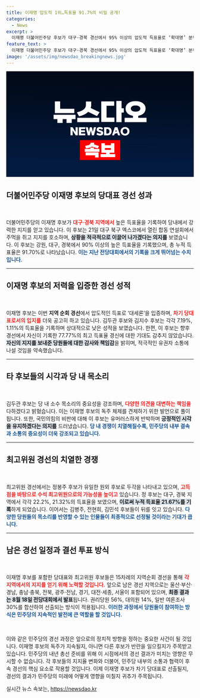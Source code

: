 ```yaml
---
title: 이재명 압도적 1위…득표율 91.7%의 비밀 공개!
categories:
  - News
excerpt: >
  이재명 더불어민주당 후보가 대구·경북 경선에서 95% 이상의 압도적 득표율로 ‘확대명’ 분위기를 확고히 했다. 경선 과정에서 그는 역대 최고 득표율 경신 여부에 주목받고 있으며, 향후 지역 순회 경선에 대한 기대가 커지고 있다.
feature_text: >
  이재명 더불어민주당 후보가 대구·경북 경선에서 95% 이상의 압도적 득표율로 ‘확대명’ 분위기를 확고히 했다. 경선 과정에서 그는 역대 최고 득표율 경신 여부에 주목받고 있으며, 향후 지역 순회 경선에 대한 기대가 커지고 있다.
image: '/assets/img/newsdao_breakingnews.jpg'
---
```


<p><img src="/assets/img/newsdao_breakingnews.jpg" alt="pcversion 속보" /></p>

<h2 data-ke-size="size26">더불어민주당 이재명 후보의 당대표 경선 성과</h2>

<p data-ke-size="size16">&nbsp;</p>

<p>더불어민주당의 이재명 후보가 <b><span style="color: #ee2323;">대구·경북 지역에서</span></b> 높은 득표율을 기록하여 당내에서 강력한 지지를 얻고 있습니다. 이 후보는 21일 대구 북구 엑스코에서 열린 합동 연설회에서 주먹을 쥐고 지지를 호소하며, <b><span style="background-color: #21538527;">상황을 적극적으로 이끌어 나가겠다는 의지를</span></b> 보였습니다. 이 후보는 강원, 대구, 경북에서 90% 이상의 높은 득표율을 기록했으며, 총 누적 득표율은 91.70%로 나타났습니다. <b><span style="color: #1a5490;">이는 지난 전당대회에서의 기록을 크게 뛰어넘는 수치입니다.</span></b></p>

<hr>

<h2 data-ke-size="size26">이재명 후보의 저력을 입증한 경선 성적</h2>

<p data-ke-size="size16">&nbsp;</p>

<p>이재명 후보는 이번 <b>지역 순회 경선</b>에서 압도적인 득표로 ‘대세론’을 입증하며, <b><span style="color: #ee2323;">차기 당대표로서의 입지를</span></b> 더욱 공고히 하고 있습니다. 김두관 후보와 김지수 후보는 각각 7.19%, 1.11%의 득표율을 기록하며 상대적으로 낮은 성적을 보였습니다. 한편, 이 후보는 향후 경선에서 자신이 기록한 77.77%의 최고 득표율 경신에 대한 기대도 감추지 않았습니다. <b><span style="background-color: #21538527;">자신의 지지를 보내준 당원들에 대한 감사와 책임감</span></b>을 밝히며, 적극적인 유권자 소통에 나설 것임을 약속했습니다.</p>

<hr>

<h2 data-ke-size="size26">타 후보들의 시각과 당 내 목소리</h2>

<p data-ke-size="size16">&nbsp;</p>

<p>김두관 후보는 당 내 소수 목소리의 중요성을 강조하며, <b><span style="color: #ee2323;">다양한 의견을 대변하는 책임을</span></b> 다하겠다고 밝혔습니다. 이는 이재명 후보의 독주 체제를 견제하기 위한 발언으로 풀이됩니다. 또한, 국민의힘의 비판에 대해 이 후보는 유머러스하게 반박하며 <b><span style="background-color: #21538527;">긍정적인 시각을 유지하겠다는 의지를</span></b> 드러냈습니다. <b><span style="color: #1a5490;">당 내 경쟁이 치열해질수록, 민주당의 내부 결속과 소통의 중요성이 더욱 강조되고 있습니다.</span></b></p>

<hr>

<h2 data-ke-size="size26">최고위원 경선의 치열한 경쟁</h2>

<p data-ke-size="size16">&nbsp;</p>

<p>최고위원 경선에서는 정봉주 후보가 유일한 원외 후보로 두각을 나타내고 있으며, <b><span style="color: #ee2323;">고득점을 바탕으로 수석 최고위원으로의 가능성을 높이고</span></b> 있습니다. 정 후보는 대구, 경북 지역에서 각각 22.2%, 21.32%의 득표율을 보였으며, <b><span style="background-color: #21538527;">이로써 누적 득표율 21.67%를 기록</span></b>하게 되었습니다. 이어서는 김병주, 전현희, 김민석 후보들이 뒤를 잇고 있습니다. <b><span style="color: #1a5490;">다양한 당원들의 목소리를 반영할 수 있는 인물들이 최종적으로 선정될 것이라는 기대가 큽니다.</span></b></p>

<hr>

<h2 data-ke-size="size26">남은 경선 일정과 결선 투표 방식</h2>

<p data-ke-size="size16">&nbsp;</p>

<p>이재명 후보를 포함한 당대표와 최고위원 후보들은 15차례의 지역순회 경선을 통해 <b><span style="color: #ee2323;">각 지역에서의 지지를 얻기 위해 노력할 것입니다.</span></b> 앞으로 남은 경선 지역으로는 울산·부산·경남, 충남·충북, 전북, 광주·전남, 경기, 대전·세종, 서울이 포함되어 있으며, <b><span style="background-color: #21538527;">최종 결과는 8월 18일 전당대회에서 발표</span></b>됩니다. 권리당원 56%, 대의원 14%, 일반 여론조사 30%를 합산하여 선출되는 방식이 적용됩니다. <b><span style="color: #1a5490;">이러한 과정에서 당원들이 참여하는 방식은 민주당의 지속적인 발전에 큰 역할을 할 것입니다.</span></b></p>

<p data-ke-size="size16">&nbsp;</p>

<p>이와 같은 민주당의 경선 과정은 앞으로의 정치적 방향을 정하는 중요한 사건이 될 것입니다. 이재명 후보의 독주가 지속될지, 아니면 다른 후보가 반란을 일으킬지가 주목받고 있습니다. 민주당의 내년 총선 준비를 위해 이 시점에서의 경선 결과가 미치는 영향은 무시할 수 없습니다. 각 후보들의 지지율 변화와 더불어, 민주당 내부의 소통과 협력이 후속 경선의 핵심 요소로 작용할 것입니다. 이제 이재명 후보가 차기 당대표로 선출될지, 경선의 결과가 민주당의 미래에 어떻게 영향을 미칠지 귀추가 주목됩니다.</p>
실시간 뉴스 속보는, <a href="https://newsdao.kr" rel="dofollow">https://newsdao.kr</a>


